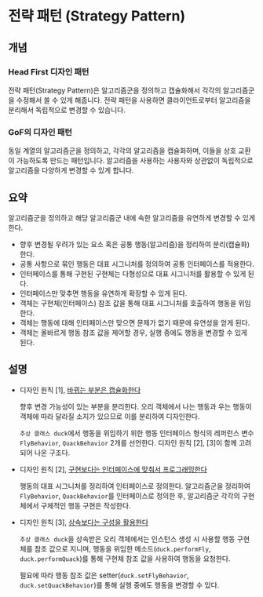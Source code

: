 # 전략 패턴 (Strategy Pattern)

## 개념

### Head First 디자인 패턴

전략 패턴(Strategy Pattern)은 알고리즘군을 정의하고 캡슐화해서 각각의 알고리즘군을 수정해서 쓸 수 있게 해줍니다. 전략 패턴을 사용하면 클라이언트로부터 알고리즘을 분리해서 독립적으로 변경할 수 있습니다.

### GoF의 디자인 패턴

동일 계열의 알고리즘군을 정의하고, 각각의 알고리즘을 캡슐화하며, 이들을 상호 교환이 가능하도록 만드는 패턴입니다. 알고리즘을 사용하는 사용자와 상관없이 독립적으로 알고리즘을 다양하게 변경할 수 있게 합니다.

## 요약

알고리즘군을 정의하고 해당 알고리즘군 내에 속한 알고리즘을 유연하게 변경할 수 있게 한다.

- 향후 변경될 우려가 있는 요소 혹은 공통 행동(알고리즘)을 정리하여 분리(캡슐화)한다.
- 공통 사항으로 묶인 행동은 대표 시그니처를 정의하여 공통 인터페이스를 적용한다.
- 인터페이스를 통해 구현된 구현체는 다형성으로 대표 시그니처를 활용할 수 있게 된다.
- 인터페이스만 맞추면 행동을 유연하게 확장할 수 있게 된다.
- 객체는 구현체(인터페이스) 참조 값을 통해 대표 시그니처를 호출하여 행동을 위임한다.
- 객체는 행동에 대해 인터페이스만 맞으면 문제가 없기 때문에 유연성을 얻게 된다.
- 객체는 올바르게 행동 참조 값을 제어할 경우, 실행 중에도 행동을 변경할 수 있게 된다.

## 설명

- 디자인 원칙 [1], [바뀌는 부분은 캡슐화한다](https://github.com/mercuriver/head-first-design-patterns-ts/blob/main/README.md#1-%EB%B0%94%EB%80%8C%EB%8A%94-%EB%B6%80%EB%B6%84%EC%9D%80-%EC%BA%A1%EC%8A%90%ED%99%94%ED%95%9C%EB%8B%A4)

  향후 변경 가능성이 있는 부분을 분리한다. 오리 객체에서 나는 행동과 우는 행동이 객체에 따라 달라질 소지가 있으므로 이를 분리하여 디자인한다.

  `추상 클래스 duck`에서 행동을 위임하기 위한 행동 인터페이스 형식의 레퍼런스 변수 `FlyBehavior`, `QuackBehavior` 2개를 선언한다. 디자인 원칙 [2], [3]이 함께 고려되어 나온 구조다.

- 디자인 원칙 [2], [구현보다는 인터페이스에 맞춰서 프로그래밍한다](https://github.com/mercuriver/head-first-design-patterns-ts/blob/main/README.md#2-%EA%B5%AC%ED%98%84%EB%B3%B4%EB%8B%A4%EB%8A%94-%EC%9D%B8%ED%84%B0%ED%8E%98%EC%9D%B4%EC%8A%A4%EC%97%90-%EB%A7%9E%EC%B6%B0%EC%84%9C-%ED%94%84%EB%A1%9C%EA%B7%B8%EB%9E%98%EB%B0%8D%ED%95%9C%EB%8B%A4)

  행동의 대표 시그니처를 정리하여 인터페이스로 정의한다. 알고리즘군을 정리하여 `FlyBehavior`, `QuackBehavior`를 인터페이스로 정의한 후, 알고리즘군 각각의 구현체에서 구체적인 행동 구현은 작성한다.

- 디자인 원칙 [3], [상속보다는 구성을 활용한다](https://github.com/mercuriver/head-first-design-patterns-ts/blob/main/README.md#3-%EC%83%81%EC%86%8D%EB%B3%B4%EB%8B%A4%EB%8A%94-%EA%B5%AC%EC%84%B1%EC%9D%84-%ED%99%9C%EC%9A%A9%ED%95%9C%EB%8B%A4)

  `추상 클래스 duck`을 상속받은 오리 객체에서는 인스턴스 생성 시 사용할 행동 구현체를 참조 값으로 지니며, 행동을 위임한 메소드(`duck.performFly`, `duck.performQuack`)를 통해 구현체 참조 값을 사용하여 행동을 요청한다.

  필요에 따라 행동 참조 값은 setter(`duck.setFlyBehavior`, `duck.setQuackBehavior`)를 통해 실행 중에도 행동을 변경할 수 있다.
